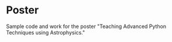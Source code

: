 # Poster
Sample code and work for the poster "Teaching Advanced Python Techniques using Astrophysics."
